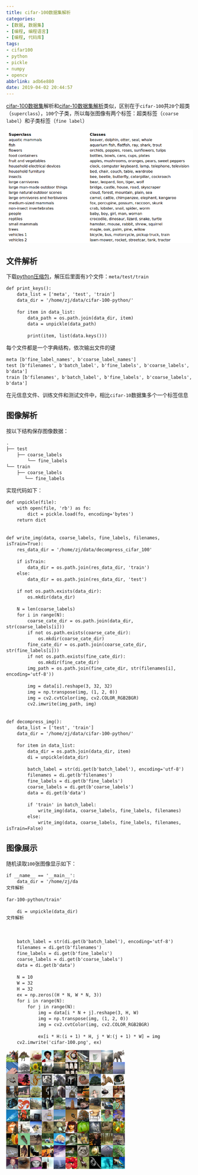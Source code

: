 ```yaml
---
title: cifar-100数据集解析
categories: 
- [数据, 数据集]
- [编程, 编程语言]
- [编程, 代码库]
tags: 
- cifar100
- python
- pickle
- numpy
- opencv
abbrlink: adb6e880
date: 2019-04-02 20:44:57
---
```


[cifar-100数据集](https://www.cs.toronto.edu/~kriz/cifar.html)解析和[cifar-10数据集解析](https://www.zhuajin.tech/posts/43d7ec86.html)类似，区别在于`cifar-100`共`20`个超类（`superclass`），`100`个子类，所以每张图像有两个标签：超类标签（`coarse label`）和子类标签（`fine label`）

![](/imgs/cifar-100数据集解析/100-classes.png)

## 文件解析

下载[python压缩包](https://www.cs.toronto.edu/~kriz/cifar-100-python.tar.gz)，解压后里面有`3`个文件：`meta/test/train`

```
def print_keys():
    data_list = ['meta', 'test', 'train']
    data_dir = '/home/zj/data/cifar-100-python/'

    for item in data_list:
        data_path = os.path.join(data_dir, item)
        data = unpickle(data_path)

        print(item, list(data.keys()))
```

每个文件都是一个字典结构，依次输出文件的键

```
meta [b'fine_label_names', b'coarse_label_names']
test [b'filenames', b'batch_label', b'fine_labels', b'coarse_labels', b'data']
train [b'filenames', b'batch_label', b'fine_labels', b'coarse_labels', b'data']
```

在元信息文件、训练文件和测试文件中，相比`cifar-10`数据集多个一个标签信息

## 图像解析

按以下结构保存图像数据：

```
.
├── test
    ├── coarse_labels
        └── fine_labels
└── train
    ├── coarse_labels
       └── fine_labels
```

实现代码如下：

```
def unpickle(file):
    with open(file, 'rb') as fo:
        dict = pickle.load(fo, encoding='bytes')
    return dict


def write_img(data, coarse_labels, fine_labels, filenames, isTrain=True):
    res_data_dir = '/home/zj/data/decompress_cifar_100'

    if isTrain:
        data_dir = os.path.join(res_data_dir, 'train')
    else:
        data_dir = os.path.join(res_data_dir, 'test')

    if not os.path.exists(data_dir):
        os.mkdir(data_dir)

    N = len(coarse_labels)
    for i in range(N):
        coarse_cate_dir = os.path.join(data_dir, str(coarse_labels[i]))
        if not os.path.exists(coarse_cate_dir):
            os.mkdir(coarse_cate_dir)
        fine_cate_dir = os.path.join(coarse_cate_dir, str(fine_labels[i]))
        if not os.path.exists(fine_cate_dir):
            os.mkdir(fine_cate_dir)
        img_path = os.path.join(fine_cate_dir, str(filenames[i], encoding='utf-8'))

        img = data[i].reshape(3, 32, 32)
        img = np.transpose(img, (1, 2, 0))
        img = cv2.cvtColor(img, cv2.COLOR_RGB2BGR)
        cv2.imwrite(img_path, img)


def decompress_img():
    data_list = ['test', 'train']
    data_dir = '/home/zj/data/cifar-100-python/'

    for item in data_list:
        data_dir = os.path.join(data_dir, item)
        di = unpickle(data_dir)

        batch_label = str(di.get(b'batch_label'), encoding='utf-8')
        filenames = di.get(b'filenames')
        fine_labels = di.get(b'fine_labels')
        coarse_labels = di.get(b'coarse_labels')
        data = di.get(b'data')

        if 'train' in batch_label:
            write_img(data, coarse_labels, fine_labels, filenames)
        else:
            write_img(data, coarse_labels, fine_labels, filenames, isTrain=False)
```

## 图像展示

随机读取`100`张图像显示如下：

```
if __name__ == '__main__':
    data_dir = '/home/zj/da
文件解析

far-100-python/train'

    di = unpickle(data_dir)
文件解析



    batch_label = str(di.get(b'batch_label'), encoding='utf-8')
    filenames = di.get(b'filenames')
    fine_labels = di.get(b'fine_labels')
    coarse_labels = di.get(b'coarse_labels')
    data = di.get(b'data')

    N = 10
    W = 32
    H = 32
    ex = np.zeros((H * N, W * N, 3))
    for i in range(N):
        for j in range(N):
            img = data[i * N + j].reshape(3, H, W)
            img = np.transpose(img, (1, 2, 0))
            img = cv2.cvtColor(img, cv2.COLOR_RGB2BGR)

            ex[i * H:(i + 1) * H, j * W:(j + 1) * W] = img
    cv2.imwrite('cifar-100.png', ex)
```

![](/imgs/cifar-100数据集解析/cifar-100.png)